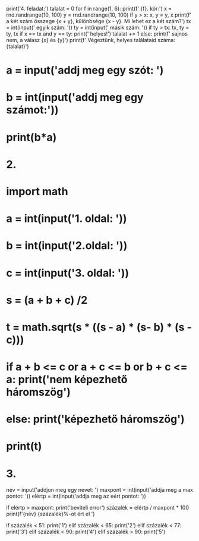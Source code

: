 print('4. feladat:')
talalat = 0
for f in range(1, 6):
  print(f'   {f}. kör:')
  x = rnd.randrange(10, 100)
  y = rnd.randrange(10, 100)
  if y > x: x, y = y, x
  print(f'     a két szám összege {x + y}, különbsége {x - y}. Mi lehet ez a két szám?')
  tx = int(input('       egyik szám: '))
  ty = int(input('       másik szám: '))
  if ty > tx: tx, ty = ty, tx
  if x == tx and y == ty:
    print('     helyes!')
    talalat += 1
  else:
    print(f'     sajnos nem, a válasz {x} és {y}')
print(f'   Végeztünk, helyes találataid száma: {talalat}')

# a = input('addj meg egy szót: ')
# b = int(input('addj meg egy számot:'))
# print(b*a)

# 2.

# import math

# a = int(input('1. oldal: '))
# b = int(input('2.oldal: '))
# c = int(input('3. oldal: '))
# s = (a + b + c) /2
# t = math.sqrt(s * ((s - a) * (s- b) * (s - c)))

# if a + b <= c or a + c <= b or b + c <= a: print('nem képezhető háromszög')

# else: print('képezhető háromszög')
# print(t)

# 3.

név = input('addjon meg egy nevet: ')
maxpont = int(input('addja meg a max pontot: '))
elértp = int(input('addja meg az eért pontot: '))

if elértp > maxpont: print('beviteli error')
százalék = elértp / maxpont * 100
print(f'{név} {százalék}%-ot ért el ')

if százalék < 51: print('1')
elif százalék < 65: print('2')
elif százalék < 77: print('3')
elif százalék < 90: print('4')
elif százalék > 90: print('5') 
